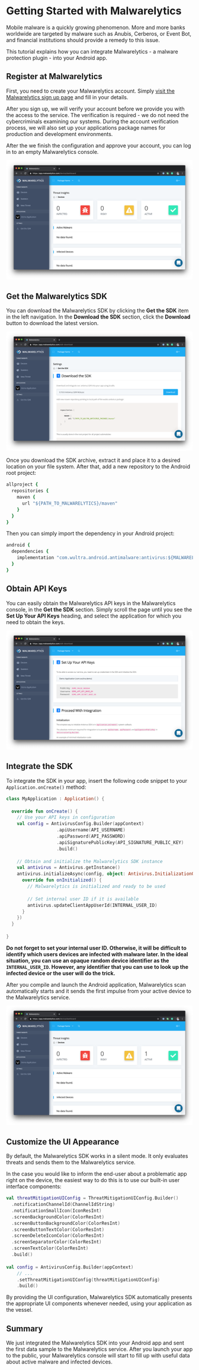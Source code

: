 # Getting Started with Malwarelytics

<!-- AUTHOR joshis_tweets 05/04/2020 -->

Mobile malware is a quickly growing phenomenon. More and more banks worldwide are targeted by malware such as Anubis, Cerberos, or Event Bot, and financial institutions should provide a remedy to this issue.

This tutorial explains how you can integrate Malwarelytics - a malware protection plugin - into your Android app.

## Register at Malwarelytics

First, you need to create your Malwarelytics account. Simply [visit the Malwarelytics sign up page](https://www.wultra.com/malwarelytics-signup) and fill in your details.

After you sign up, we will verify your account before we provide you with the access to the service. The verification is required - we do not need the cybercriminals examining our systems. During the account verification process, we will also set up your applications package names for production and development environments.

After the we finish the configuration and approve your account, you can log in to an empty Malwarelytics console.

![ Empty Malwarelytics Console ](./01.png)

## Get the Malwarelytics SDK

You can download the Malwarelytics SDK by clicking the **Get the SDK** item in the left navigation. In the **Download the SDK** section, click the **Download** button to download the latest version.

![ Downloading the SDK ](./02.png)

Once you download the SDK archive, extract it and place it to a desired location on your file system. After that, add a new repository to the Android root project:

```rb
allproject {
  repositories {
    maven {
      url "${PATH_TO_MALWARELYTICS}/maven"
    }
  }
}
```

Then you can simply import the dependency in your Android project:

```rb
android {
  dependencies {
    implementation "com.wultra.android.antimalware:antivirus:${MALWARELYTICS_VERSION}"
  }
}
```

## Obtain API Keys

You can easily obtain the Malwarelytics API keys in the Malwarelytics console, in the **Get the SDK** section. Simply scroll the page until you see the **Set Up Your API Keys** heading, and select the application for which you need to obtain the keys.

![ Downloading the SDK ](./03.png)

## Integrate the SDK

To integrate the SDK in your app, insert the following code snippet to your `Application.onCreate()` method:

```kotlin
class MyApplication : Application() {

  override fun onCreate() {
    // Use your API keys in configuration
    val config = AntivirusConfig.Builder(appContext)
                   .apiUsername(API_USERNAME)
                   .apiPassword(API_PASSWORD)
                   .apiSignaturePublicKey(API_SIGNATURE_PUBLIC_KEY)
                   .build()

    // Obtain and initialize the Malwarelytics SDK instance
    val antivirus = Antivirus.getInstance()          
    antivirus.initializeAsync(config, object: Antivirus.InitializationObserver {
      override fun onInitialized() {
        // Malwarelytics is initialized and ready to be used

        // Set internal user ID if it is available
        antivirus.updateClientAppUserId(INTERNAL_USER_ID)
      }
    })
  }

}
```

**Do not forget to set your internal user ID. Otherwise, it will be difficult to identify which users devices are infected with malware later. In the ideal situation, you can use an opaque random device identifier as the `INTERNAL_USER_ID`. However, any identifier that you can use to look up the infected device or the user will do the trick.**

After you compile and launch the Android application, Malwarelytics scan automatically starts and it sends the first impulse from your active device to the Malwarelytics service.

![ Downloading the SDK ](./04.png)

## Customize the UI Appearance

By default, the Malwarelytics SDK works in a silent mode. It only evaluates threats and sends them to the Malwarelytics service.

In the case you would like to inform the end-user about a problematic app right on the device, the easiest way to do this is to use our built-in user interface components:

```kotlin
val threatMitigationUIConfig = ThreatMitigationUIConfig.Builder()
  .notificationChannelId(ChannelIdString)
  .notificationSmallIcon(IconResInt)
  .screenBackgroundColor(ColorResInt)
  .screenButtonBackgroundColor(ColorResInt)
  .screenButtonTextColor(ColorResInt)
  .screenDeleteIconColor(ColorResInt)
  .screenSeparatorColor(ColorResInt)
  .screenTextColor(ColorResInt)
  .build()

val config = AntivirusConfig.Builder(appContext)
    // ...
    .setThreatMitigationUIConfig(threatMitigationUIConfig)
    .build()
```

By providing the UI configuration, Malwarelytics SDK automatically presents the appropriate UI components whenever needed, using your application as the vessel.

## Summary

We just integrated the Malwarelytics SDK into your Android app and sent the first data sample to the Malwarelytics service. After you launch your app to the public, your Malwarelytics console will start to fill up with useful data about active malware and infected devices.
